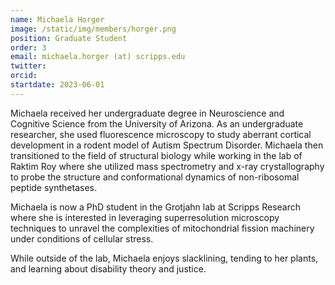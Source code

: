 ```yaml
---
name: Michaela Horger
image: /static/img/members/horger.png
position: Graduate Student
order: 3 
email: michaela.horger (at) scripps.edu
twitter: 
orcid: 
startdate: 2023-06-01
---
```

Michaela received her undergraduate degree in Neuroscience and Cognitive Science from the University of Arizona. As an undergraduate researcher, she used fluorescence microscopy to study aberrant cortical development in a rodent model of Autism Spectrum Disorder. Michaela then transitioned to the field of structural biology while working in the lab of Raktim Roy where she utilized mass spectrometry and x-ray crystallography to probe the structure and conformational dynamics of non-ribosomal peptide synthetases.

Michaela is now a PhD student in the Grotjahn lab at Scripps Research where she is interested in leveraging superresolution microscopy techniques to unravel the complexities of mitochondrial fission machinery under conditions of cellular stress.

While outside of the lab, Michaela enjoys slacklining, tending to her plants, and learning about disability theory and justice.
